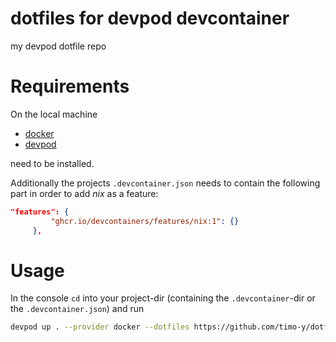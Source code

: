 # dotfiles for devpod devcontainer
my devpod dotfile repo

# Requirements
On the local machine 
- [docker](https://www.docker.com/products/docker-desktop/)
- [devpod](https://devpod.sh/)

need to be installed.

Additionally the projects `.devcontainer.json` needs to contain the following part in order to add _nix_ as a feature:
```json
"features": {
         "ghcr.io/devcontainers/features/nix:1": {}
     },
```

# Usage
In the console `cd` into your project-dir (containing the `.devcontainer`-dir or the `.devcontainer.json`) and run
```bash
devpod up . --provider docker --dotfiles https://github.com/timo-y/dotfiles.git
```
